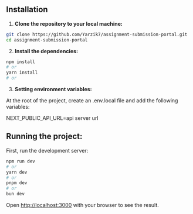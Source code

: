 ## Installation

1. **Clone the repository to your local machine:**

```bash
git clone https://github.com/Yarzik7/assignment-submission-portal.git
cd assignment-submission-portal
```

2. **Install the dependencies:**

```bash
npm install
# or
yarn install
# or
```

3. **Setting environment variables:**

At the root of the project, create an .env.local file and add the following variables:

NEXT_PUBLIC_API_URL=api server url

## Running the project:

First, run the development server:

```bash
npm run dev
# or
yarn dev
# or
pnpm dev
# or
bun dev
```

Open [http://localhost:3000](http://localhost:3000) with your browser to see the result.
